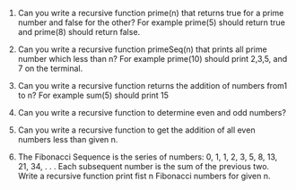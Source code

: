 1. Can you write a recursive function prime(n) that returns true for a prime number and false for the other? For example prime(5) should 
   return true and prime(8) should return false.

2. Can you write a recursive function primeSeq(n) that prints all prime number which less than n? For example prime(10)
   should print 2,3,5, and 7 on the terminal.

3. Can you write a recursive function returns the addition of numbers from1 to n? For example sum(5) should print 15

4. Can you write a recursive function to determine even and odd numbers? 

5. Can you write a recursive function to get the addition of all even numbers less than given n.

6. The Fibonacci Sequence is the series of numbers: 0, 1, 1, 2, 3, 5, 8, 13, 21, 34, . . .  Each subsequent number is 
   the sum of the previous two. Write a recursive function print fist n Fibonacci numbers for given n.

